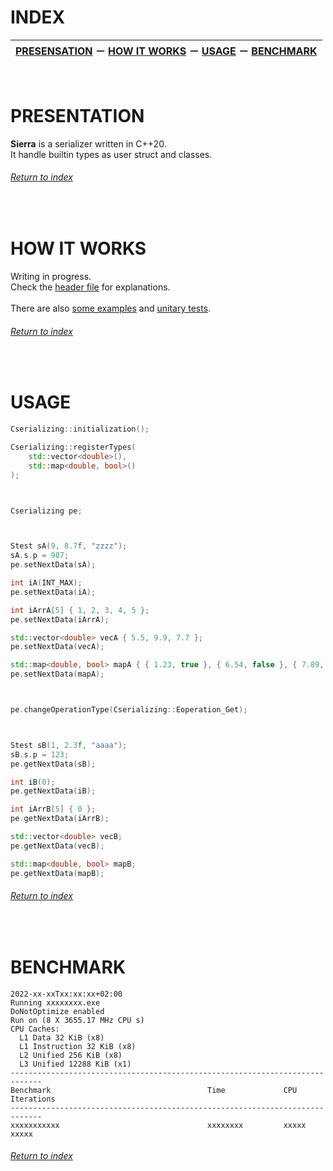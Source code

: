 # INDEX

| [PRESENSATION](#presentation) &#65293; [HOW IT WORKS](#how-it-works) &#65293; [USAGE](#usage) &#65293; [BENCHMARK](#benchmark) |
:----------------------------------------------------------: |

&nbsp;

# PRESENTATION
**Sierra** is a serializer written in C++20.\
It handle builtin types as user struct and classes.

###### [Return to index](#index)

&nbsp;

# HOW IT WORKS
Writing in progress.\
Check the [header file](../cpp/Cserializing.hpp#L01-L02) for explanations.\
\
There are also [some examples](../cpp/Cserializing_unitaryTests.cpp#L01-L02) and [unitary tests](../cpp/Cserializing_unitaryTests.cpp#L03-L04).

###### [Return to index](#index)

&nbsp;

# USAGE
```cpp
Cserializing::initialization();

Cserializing::registerTypes(
    std::vector<double>(),
    std::map<double, bool>()
);



Cserializing pe;



Stest sA(9, 8.7f, "zzzz");
sA.s.p = 987;
pe.setNextData(sA);

int iA(INT_MAX);
pe.setNextData(iA);

int iArrA[5] { 1, 2, 3, 4, 5 };
pe.setNextData(iArrA);

std::vector<double> vecA { 5.5, 9.9, 7.7 };
pe.setNextData(vecA);

std::map<double, bool> mapA { { 1.23, true }, { 6.54, false }, { 7.89, true } };
pe.setNextData(mapA);



pe.changeOperationType(Cserializing::Eoperation_Get);



Stest sB(1, 2.3f, "aaaa");
sB.s.p = 123;
pe.getNextData(sB);

int iB(0);
pe.getNextData(iB);

int iArrB[5] { 0 };
pe.getNextData(iArrB);

std::vector<double> vecB;
pe.getNextData(vecB);

std::map<double, bool> mapB;
pe.getNextData(mapB);
```

###### [Return to index](#index)

&nbsp;

# BENCHMARK

```
2022-xx-xxTxx:xx:xx+02:00
Running xxxxxxxx.exe
DoNotOptimize enabled
Run on (8 X 3655.17 MHz CPU s)
CPU Caches:
  L1 Data 32 KiB (x8)
  L1 Instruction 32 KiB (x8)
  L2 Unified 256 KiB (x8)
  L3 Unified 12288 KiB (x1)
-----------------------------------------------------------------------------
Benchmark                                   Time             CPU   Iterations
-----------------------------------------------------------------------------
xxxxxxxxxxx                                 xxxxxxxx         xxxxx      xxxxx
```

###### [Return to index](#index)
